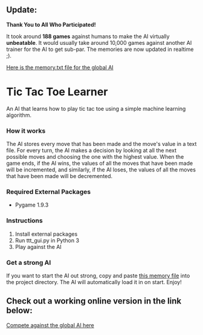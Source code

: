 ## Update:

**Thank You to All Who Participated!**

It took around **188 games** against humans to make the AI virtually **unbeatable**. It would usually take around 10,000 games against another AI trainer for the AI to get sub-par. The memories are now updated in realtime ;).

[Here is the memory.txt file for the global AI](http://www.edmondumolu.me:5851/memory.txt)

# Tic Tac Toe Learner
An AI that learns how to play tic tac toe using a simple machine learning algorithm.

### How it works
The AI stores every move that has been made and the move's value in a text file. For every turn, the AI
makes a decision by looking at all the next possible moves and choosing the one with the highest value. 
When the game ends, if the AI wins, the values of all the moves that have been made will be incremented, and
similarly, if the AI loses, the values of all the moves that have been made will be decremented.

### Required External Packages
- Pygame 1.9.3

### Instructions
1. Install external packages
2. Run ttt_gui.py in Python 3
3. Play against the AI

### Get a strong AI
If you want to start the AI out strong, copy and paste [this memory file](http://www.edmondumolu.me:5851/memory.txt) into the project directory. The AI will automatically load it in on start. Enjoy!

## Check out a working online version in the link below:
[Compete against the global AI here](http://edmondumolu.me:5850/)
